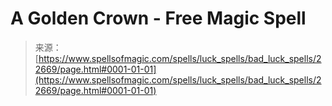 <!--yml
category: 未分类
date: 2024-06-12 19:07:09
-->

# A Golden Crown - Free Magic Spell

> 来源：[https://www.spellsofmagic.com/spells/luck_spells/bad_luck_spells/22669/page.html#0001-01-01](https://www.spellsofmagic.com/spells/luck_spells/bad_luck_spells/22669/page.html#0001-01-01)